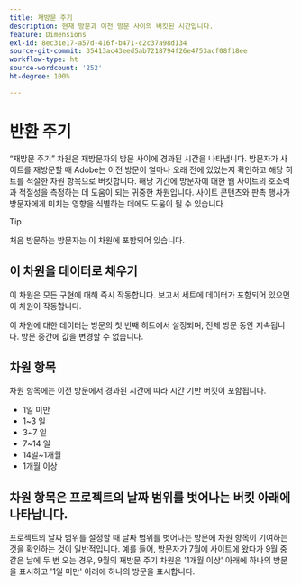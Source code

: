 ```yaml
---
title: 재방문 주기
description: 현재 방문과 이전 방문 사이의 버킷된 시간입니다.
feature: Dimensions
exl-id: 8ec31e17-a57d-416f-b471-c2c37a98d134
source-git-commit: 35413ac43eed5ab7218794f26e4753acf08f18ee
workflow-type: ht
source-wordcount: '252'
ht-degree: 100%

---
```


# 반환 주기

“재방문 주기” 차원은 재방문자의 방문 사이에 경과된 시간을 나타냅니다. 방문자가 사이트를 재방문할 때 Adobe는 이전 방문이 얼마나 오래 전에 있었는지 확인하고 해당 히트를 적절한 차원 항목으로 버킷합니다. 해당 기간에 방문자에 대한 웹 사이트의 호소력과 적절성을 측정하는 데 도움이 되는 귀중한 차원입니다. 사이트 콘텐츠와 판촉 행사가 방문자에게 미치는 영향을 식별하는 데에도 도움이 될 수 있습니다.

>[!TIP]
>
>처음 방문하는 방문자는 이 차원에 포함되어 있습니다.

## 이 차원을 데이터로 채우기

이 차원은 모든 구현에 대해 즉시 작동합니다. 보고서 세트에 데이터가 포함되어 있으면 이 차원이 작동합니다.

이 차원에 대한 데이터는 방문의 첫 번째 히트에서 설정되며, 전체 방문 동안 지속됩니다. 방문 중간에 값을 변경할 수 없습니다.

## 차원 항목

차원 항목에는 이전 방문에서 경과된 시간에 따라 시간 기반 버킷이 포함됩니다.

* 1일 미만
* 1~3 일
* 3~7 일
* 7~14 일
* 14일~1개월
* 1개월 이상

## 차원 항목은 프로젝트의 날짜 범위를 벗어나는 버킷 아래에 나타납니다.

프로젝트의 날짜 범위를 설정할 때 날짜 범위를 벗어나는 방문에 차원 항목이 기여하는 것을 확인하는 것이 일반적입니다. 예를 들어, 방문자가 7월에 사이트에 왔다가 9월 중 같은 날에 두 번 오는 경우, 9월의 재방문 주기 차원은 &#39;1개월 이상&#39; 아래에 하나의 방문을 표시하고 &#39;1일 미만&#39; 아래에 하나의 방문을 표시합니다.
